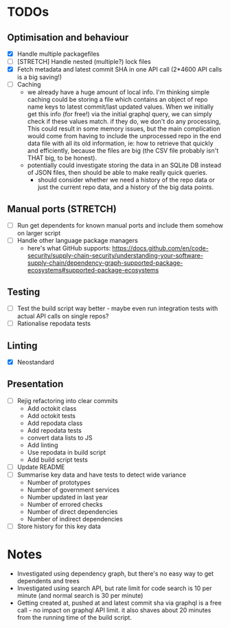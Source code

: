 # TODOs

## Optimisation and behaviour

- [x] Handle multiple packagefiles
- [ ] [STRETCH] Handle nested (multiple?) lock files
- [x] Fetch metadata and latest commit SHA in one API call (2*4600 API calls is a big saving!)
- [ ] Caching
  - we already have a huge amount of local info. I'm thinking simple caching could be storing a file which contains an object of repo name keys to latest commit/last updated values. When we initially get this info (for free!) via the initial graphql query, we can simply check if these values match. if they do, we don't do any processing, This could result in some memory issues, but the main complication would come from having to include the unprocessed repo in the end data file with all its old information, ie: how to retrieve that quickly and efficiently, because the files are big (the CSV file probably isn't THAT big, to be honest).
  - potentially could investigate storing the data in an SQLite DB instead of JSON files, then should be able to make really quick queries.
    - should consider whether we need a history of the repo data or just the current repo data, and a history of the big data points.

## Manual ports (STRETCH)

- [ ] Run get dependents for known manual ports and include them somehow on larger script
- [ ] Handle other language package managers
  - here's what GitHub supports: https://docs.github.com/en/code-security/supply-chain-security/understanding-your-software-supply-chain/dependency-graph-supported-package-ecosystems#supported-package-ecosystems

## Testing

- [ ] Test the build script way better - maybe even run integration tests with actual API calls on single repos?
- [ ] Rationalise repodata tests

## Linting

- [x] Neostandard

## Presentation

- [ ] Rejig refactoring into clear commits
  - Add octokit class
  - Add octokit tests
  - Add repodata class
  - Add repodata tests
  - convert data lists to JS
  - Add linting
  - Use repodata in build script
  - Add build script tests
- [ ] Update README
- [ ] Summarise key data and have tests to detect wide variance
  - Number of prototypes
  - Number of government services
  - Number updated in last year
  - Number of errored checks
  - Number of direct dependencies
  - Number of indirect dependencies
- [ ] Store history for this key data

# Notes
- Investigated using dependency graph, but there's no easy way to get dependents and trees
- Investigated using search API, but rate limit for code search is 10 per minute (and normal search is 30 per minute)
- Getting created at, pushed at and latest commit sha via graphql is a free call - no impact on graphql API limit. it also shaves about 20 minutes from the running time of the build script.